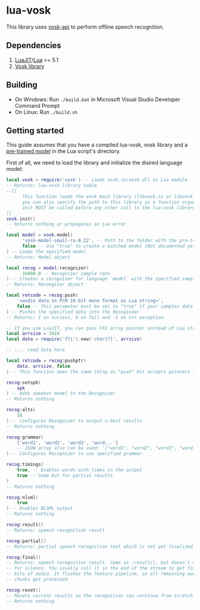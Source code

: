 # lua-vosk
This library uses [vosk-api](https://github.com/alphacep/vosk-api) to perform offline speech recognition.

## Dependencies
1. [LuaJIT](https://luajit.org/)/[Lua](https://lua.org/) >= 5.1
2. [Vosk library](https://github.com/alphacep/vosk-api/releases/latest)

## Building

- On Windows: Run `./build.bat` in Microsoft Visual Studio Developer Command Prompt
- On Linux: Run `./build.sh`

## Getting started
This guide assumes that you have a compiled lua-vosk, vosk library and a [pre-trained model](https://alphacephei.com/vosk/models) in the Lua script's directory.

First of all, we need to load the library and initialize the disired language model:
```lua
local vosk = require('vosk') -- Loads vosk.so/vosk.dll as Lua module
-- Returns: lua-vosk library table
--[[
	  This function loads the vosk main library (libvosk.so or libvosk.dll),
	  you can also specify the path to this library as a function argument.
	  Init MUST be called before any other call to the lua-vosk library.
]]
vosk.init()
-- Returns nothing or propagates an Lua error

local model = vosk.model(
	  'vosk-model-small-ru-0.22', -- Path to the folder with the pre-trained model
	  false -- Use "true" to create a batched model (Not documented yet)
) -- Loads the specified model
-- Returns: Model object

local recog = model:recognizer(
	  16000.0 -- Recognizer sample rate
) -- Creates a recognizer for language `model` with the specified sample rate
-- Returns: Recongizer object

local retcode = recog:push(
	'<audio data in PCM 16-bit mono format as Lua string>',
	false -- This parameter must be set to "true" if your samples data is a float array
) -- Pushes the specified data into the Recoginzer
-- Returns: 1 on success, 0 on fail and -1 on C++ exception.

-- If you use LuaJIT, you can pass FFI array pointer instead of Lua string
local arrsize = 1024
local data = require('ffi').new('char[?]', arrsize)

-- .... read data here

local retcode = recog:pushptr(
	data, arrsize, false
) -- This function does the same thing as "push" but accepts pointers instead

recog:setspk(
	spk
) -- Adds speaker model to the Recognizer
-- Returns nothing

recog:alts(
	10
) -- Configures Recognizer to output n-best results
-- Returns nothing

recog:grammar(
	{'word1', 'word2', 'word3', 'word...'}
	-- JSON array also can be used: '["word1", "word2", "word3", "word..."]'
) -- Configures Recognizer to use specified grammar

recog:timings(
	true, -- Enables words with times in the output
	true -- Same but for partial results
)
-- Returns nothing

recog:nlsml(
	true
) -- Enables NLSML output
-- Returns nothing

recog:result()
-- Returns: speech recognition result

recog:partial()
-- Returns: partial speech recognition text which is not yet finalized

recog:final()
-- Returns: speech recognition result. Same as :result(), but doesn't wait
-- for silence. You usually call it in the end of the stream to get final
-- bits of audio. It flushes the feature pipeline, so all remaining audio
-- chunks got processed

recog:reset()
-- Resets current results so the recognition can continue from scratch
-- Returns nothing
```
